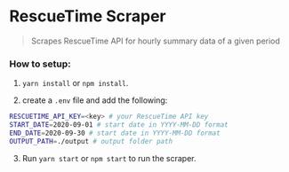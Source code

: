 # RescueTime Scraper

> Scrapes RescueTime API for hourly summary data of a given period

### How to setup:

1. `yarn install` or `npm install`.

2. create a `.env` file and add the following:

```sh
RESCUETIME_API_KEY=<key> # your RescueTime API key
START_DATE=2020-09-01 # start date in YYYY-MM-DD format
END_DATE=2020-09-30 # start date in YYYY-MM-DD format
OUTPUT_PATH=./output # output folder path
```

3. Run `yarn start` or `npm start` to run the scraper.